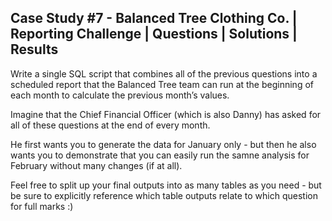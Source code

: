 ## Case Study #7 - Balanced Tree Clothing Co. | Reporting Challenge | Questions | Solutions | Results

Write a single SQL script that combines all of the previous questions into a scheduled report that the Balanced Tree team can run at the beginning of each month to calculate the previous month’s values.

Imagine that the Chief Financial Officer (which is also Danny) has asked for all of these questions at the end of every month.

He first wants you to generate the data for January only - but then he also wants you to demonstrate that you can easily run the samne analysis for February without many changes (if at all).

Feel free to split up your final outputs into as many tables as you need - but be sure to explicitly reference which table outputs relate to which question for full marks :)  

